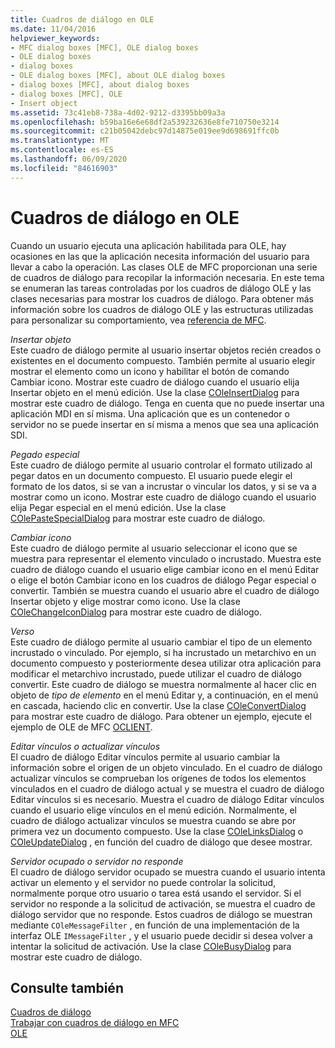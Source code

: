 ```yaml
---
title: Cuadros de diálogo en OLE
ms.date: 11/04/2016
helpviewer_keywords:
- MFC dialog boxes [MFC], OLE dialog boxes
- OLE dialog boxes
- dialog boxes
- OLE dialog boxes [MFC], about OLE dialog boxes
- dialog boxes [MFC], about dialog boxes
- dialog boxes [MFC], OLE
- Insert object
ms.assetid: 73c41eb8-738a-4d02-9212-d3395bb09a3a
ms.openlocfilehash: b59ba16e6e68df2a539232636e8fe710750e3214
ms.sourcegitcommit: c21b05042debc97d14875e019ee9d698691ffc0b
ms.translationtype: MT
ms.contentlocale: es-ES
ms.lasthandoff: 06/09/2020
ms.locfileid: "84616903"
---
```

# <a name="dialog-boxes-in-ole"></a>Cuadros de diálogo en OLE

Cuando un usuario ejecuta una aplicación habilitada para OLE, hay ocasiones en las que la aplicación necesita información del usuario para llevar a cabo la operación. Las clases OLE de MFC proporcionan una serie de cuadros de diálogo para recopilar la información necesaria. En este tema se enumeran las tareas controladas por los cuadros de diálogo OLE y las clases necesarias para mostrar los cuadros de diálogo. Para obtener más información sobre los cuadros de diálogo OLE y las estructuras utilizadas para personalizar su comportamiento, vea [referencia de MFC](mfc-desktop-applications.md).

*Insertar objeto*<br/>
Este cuadro de diálogo permite al usuario insertar objetos recién creados o existentes en el documento compuesto. También permite al usuario elegir mostrar el elemento como un icono y habilitar el botón de comando Cambiar icono. Mostrar este cuadro de diálogo cuando el usuario elija Insertar objeto en el menú edición. Use la clase [COleInsertDialog](reference/coleinsertdialog-class.md) para mostrar este cuadro de diálogo. Tenga en cuenta que no puede insertar una aplicación MDI en sí misma. Una aplicación que es un contenedor o servidor no se puede insertar en sí misma a menos que sea una aplicación SDI.

*Pegado especial*<br/>
Este cuadro de diálogo permite al usuario controlar el formato utilizado al pegar datos en un documento compuesto. El usuario puede elegir el formato de los datos, si se van a incrustar o vincular los datos, y si se va a mostrar como un icono. Mostrar este cuadro de diálogo cuando el usuario elija Pegar especial en el menú edición. Use la clase [COlePasteSpecialDialog](reference/colepastespecialdialog-class.md) para mostrar este cuadro de diálogo.

*Cambiar icono*<br/>
Este cuadro de diálogo permite al usuario seleccionar el icono que se muestra para representar el elemento vinculado o incrustado. Muestra este cuadro de diálogo cuando el usuario elige cambiar icono en el menú Editar o elige el botón Cambiar icono en los cuadros de diálogo Pegar especial o convertir. También se muestra cuando el usuario abre el cuadro de diálogo Insertar objeto y elige mostrar como icono. Use la clase [COleChangeIconDialog](reference/colechangeicondialog-class.md) para mostrar este cuadro de diálogo.

*Verso*<br/>
Este cuadro de diálogo permite al usuario cambiar el tipo de un elemento incrustado o vinculado. Por ejemplo, si ha incrustado un metarchivo en un documento compuesto y posteriormente desea utilizar otra aplicación para modificar el metarchivo incrustado, puede utilizar el cuadro de diálogo convertir. Este cuadro de diálogo se muestra normalmente al hacer clic en objeto de *tipo de elemento* en el menú Editar y, a continuación, en el menú en cascada, haciendo clic en convertir. Use la clase [COleConvertDialog](reference/coleconvertdialog-class.md) para mostrar este cuadro de diálogo. Para obtener un ejemplo, ejecute el ejemplo de OLE de MFC [OCLIENT](../overview/visual-cpp-samples.md).

*Editar vínculos o actualizar vínculos*<br/>
El cuadro de diálogo Editar vínculos permite al usuario cambiar la información sobre el origen de un objeto vinculado. En el cuadro de diálogo actualizar vínculos se comprueban los orígenes de todos los elementos vinculados en el cuadro de diálogo actual y se muestra el cuadro de diálogo Editar vínculos si es necesario. Muestra el cuadro de diálogo Editar vínculos cuando el usuario elige vínculos en el menú edición. Normalmente, el cuadro de diálogo actualizar vínculos se muestra cuando se abre por primera vez un documento compuesto. Use la clase [COleLinksDialog](reference/colelinksdialog-class.md) o [COleUpdateDialog](reference/coleupdatedialog-class.md) , en función del cuadro de diálogo que desee mostrar.

*Servidor ocupado o servidor no responde*<br/>
El cuadro de diálogo servidor ocupado se muestra cuando el usuario intenta activar un elemento y el servidor no puede controlar la solicitud, normalmente porque otro usuario o tarea está usando el servidor. Si el servidor no responde a la solicitud de activación, se muestra el cuadro de diálogo servidor que no responde. Estos cuadros de diálogo se muestran mediante `COleMessageFilter` , en función de una implementación de la interfaz OLE `IMessageFilter` , y el usuario puede decidir si desea volver a intentar la solicitud de activación. Use la clase [COleBusyDialog](reference/colebusydialog-class.md) para mostrar este cuadro de diálogo.

## <a name="see-also"></a>Consulte también

[Cuadros de diálogo](dialog-boxes.md)<br/>
[Trabajar con cuadros de diálogo en MFC](life-cycle-of-a-dialog-box.md)<br/>
[OLE](ole-in-mfc.md)
